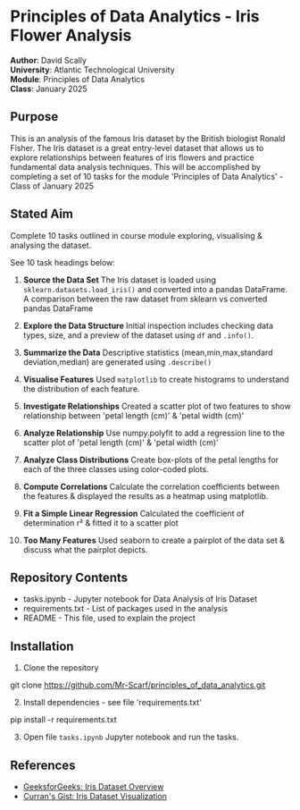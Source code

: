 # Principles of Data Analytics - Iris Flower Analysis

**Author**: David Scally  
**University**: Atlantic Technological University  
**Module**: Principles of Data Analytics  
**Class**: January 2025  


## Purpose

This is an analysis of the famous Iris dataset by the British biologist Ronald Fisher. The Iris dataset is a great entry-level dataset that allows us to explore relationships between features of iris flowers and practice fundamental data analysis techniques.
This will be accomplished by completing a set of 10 tasks for the module 'Principles of Data Analytics' - Class of January 2025


## Stated Aim  

Complete 10 tasks outlined in course module exploring, visualising & analysing the dataset.

See 10 task headings below:


1.  **Source the Data Set**
The Iris dataset is loaded using `sklearn.datasets.load_iris()` and converted into a pandas DataFrame. A comparison between the raw dataset from sklearn vs converted pandas DataFrame

2.  **Explore the Data Structure**
Initial inspection includes checking data types, size, and a preview of the dataset using `df` and `.info()`.

3.  **Summarize the Data**
Descriptive statistics (mean,min,max,standard deviation,median) are generated using `.describe()`

4.  **Visualise Features**
Used `matplotlib` to create histograms to understand the distribution of each feature.

5.  **Investigate Relationships**
Created a scatter plot of two features to show relationship between 'petal length (cm)' & 'petal width (cm)'

6.  **Analyze Relationship**
Use numpy.polyfit to add a regression line to the scatter plot of 'petal length (cm)' & 'petal width (cm)'

7.  **Analyze Class Distributions**
Create box-plots of the petal lengths for each of the three classes using color-coded plots.

8.  **Compute Correlations**
Calculate the correlation coefficients between the features & displayed the results as a heatmap using matplotlib.

9.  **Fit a Simple Linear Regression**
Calculated the coefficient of determination r² & fitted it to a scatter plot

10. **Too Many Features**
Used seaborn to create a pairplot of the data set & discuss what the pairplot depicts.

## Repository Contents

 - tasks.ipynb - Jupyter notebook for Data Analysis of Iris Dataset
 - requirements.txt - List of packages used in the analysis
 - README - This file, used to explain the project
 

 ## Installation

1. Clone the repository

git clone https://github.com/Mr-Scarf/principles_of_data_analytics.git

2. Install dependencies - see file 'requirements.txt'

pip install -r requirements.txt

3. Open file `tasks.ipynb` Jupyter notebook  and run the tasks.



## References

- [GeeksforGeeks: Iris Dataset Overview](https://www.geeksforgeeks.org/iris-dataset/)
- [Curran's Gist: Iris Dataset Visualization](https://gist.github.com/curran/a08a1080b88344b0c8a7)

